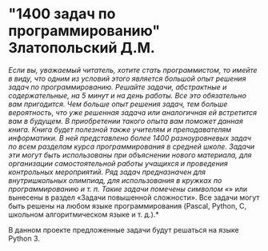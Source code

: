 # **"1400 задач по программированию" Златопольский Д.М.**

*Если вы, уважаемый читатель, хотите стать программистом, то
имейте в  виду, что одним из условий этого является большой
опыт решения задач по программированию. Решайте задачи,
абстрактные и  содержательные, на 5 минут и  на день работы.
Все это обязательно вам пригодится. Чем больше опыт решения
задач, тем больше вероятность, что уже решенная задача или аналогичная ей встретится вам в  будущем. В  приобретении такого
опыта вам поможет данная книга.
Книга будет полезной также учителям и  преподавателям информатики. В  ней представлено более 1400 разноуровневых задач по всем разделам курса программирования в  средней школе. Задачи эти могут быть использованы при объяснении нового
материала, для организации самостоятельной работы учащихся
и  проведения контрольных мероприятий. Ряд задач предназначен для внутришкольных олимпиад, для использования в  кружках по программированию и т. п. Такие задачи помечены символом «*» или вынесены в раздел «Задачи повышенной сложности».
Все задачи могут быть решены на любом языке программирования (Pascal, Python, С, школьном алгоритмическом языке
и т. д.).*

В данном проекте предложенные задачи будут решаться на языке Python 3.
